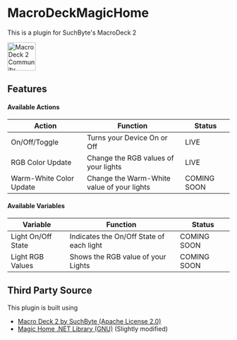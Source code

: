 # MacroDeckMagicHome
This is a plugin for SuchByte's MacroDeck 2

<img alt="Macro Deck 2 Community Plugin" height="64px" align="center" href="https://macrodeck.org" src="https://macrodeck.org/images/macro_deck_2_community_plugin.png"/>

## Features
#### Available Actions
| Action | Function | Status |
| --- | --- | --- |
| On/Off/Toggle | Turns your Device On or Off | LIVE |
| RGB Color Update | Change the RGB values of your lights | LIVE |
| Warm-White Color Update | Change the Warm-White value of your lights | COMING SOON |

#### Available Variables
| Variable | Function | Status |
| --- | --- | --- |
| Light On/Off State | Indicates the On/Off State of each light | COMING SOON |
| Light RGB Values | Shows the RGB value of your Lights | COMING SOON |

## Third Party Source
This plugin is built using

- [Macro Deck 2 by SuchByte (Apache License 2.0)](https://macrodeck.org)
- [Magic Home .NET Library (GNU)](https://github.com/nathanielxd/magic-home) (Slightly modified)
